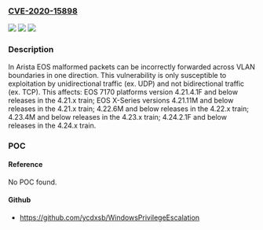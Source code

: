 ### [CVE-2020-15898](https://cve.mitre.org/cgi-bin/cvename.cgi?name=CVE-2020-15898)
![](https://img.shields.io/static/v1?label=Product&message=n%2Fa&color=blue)
![](https://img.shields.io/static/v1?label=Version&message=n%2Fa&color=blue)
![](https://img.shields.io/static/v1?label=Vulnerability&message=n%2Fa&color=brighgreen)

### Description

In Arista EOS malformed packets can be incorrectly forwarded across VLAN boundaries in one direction. This vulnerability is only susceptible to exploitation by unidirectional traffic (ex. UDP) and not bidirectional traffic (ex. TCP). This affects: EOS 7170 platforms version 4.21.4.1F and below releases in the 4.21.x train; EOS X-Series versions 4.21.11M and below releases in the 4.21.x train; 4.22.6M and below releases in the 4.22.x train; 4.23.4M and below releases in the 4.23.x train; 4.24.2.1F and below releases in the 4.24.x train.

### POC

#### Reference
No POC found.

#### Github
- https://github.com/ycdxsb/WindowsPrivilegeEscalation

